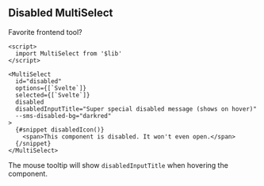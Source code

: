 ## Disabled MultiSelect

<label for="disabled">Favorite frontend tool?</label>

```svelte example id="disabled-input-title"
<script>
  import MultiSelect from '$lib'
</script>

<MultiSelect
  id="disabled"
  options={[`Svelte`]}
  selected={[`Svelte`]}
  disabled
  disabledInputTitle="Super special disabled message (shows on hover)"
  --sms-disabled-bg="darkred"
>
  {#snippet disabledIcon()}
    <span>This component is disabled. It won't even open.</span>
  {/snippet}
</MultiSelect>
```

The mouse tooltip will show `disabledInputTitle` when hovering the component.
